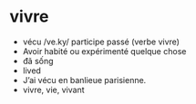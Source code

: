 
# vivre
- vécu	/ve.ky/	participe passé (verbe vivre)	
- Avoir habité ou expérimenté quelque chose	
- đã sống	
- lived	
- J’ai vécu en banlieue parisienne.	
- vivre, vie, vivant